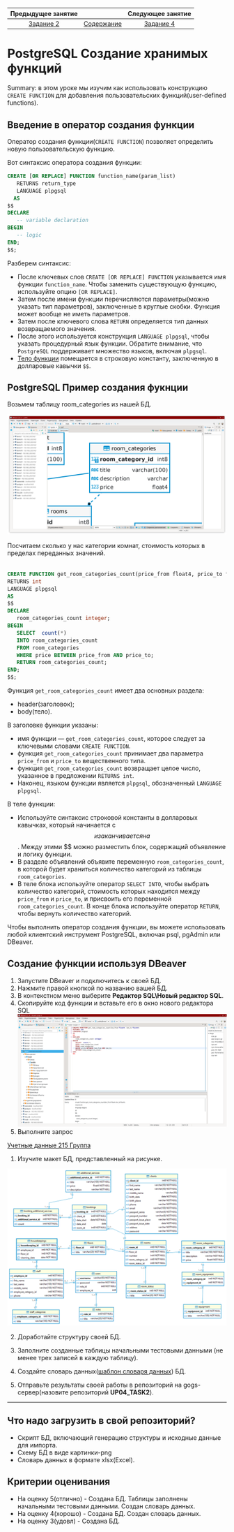 Предыдущее занятие |         &nbsp;          | Следующее занятие
:----------------:|:-----------------------:|:----------------:
[Задание 2](TASK2.MD) | [Содержание](README.MD) | [Задание 4](TASK4.MD)


# PostgreSQL Создание хранимых функций 

Summary: в этом уроке мы изучим как использовать конструкцию `CREATE FUNCTION` для добавления пользовательских функций(user-defined functions).


## Введение в оператор создания функции

Оператор создания функции(`CREATE FUNCTION`) позволяет определить новую пользовательскую функцию.

Вот синтаксис оператора создания функции:

```sql
CREATE [OR REPLACE] FUNCTION function_name(param_list)
   RETURNS return_type
   LANGUAGE plpgsql
  AS
$$
DECLARE
   -- variable declaration
BEGIN
   -- logic
END;
$$;
```

Разберем синтаксис:

* После ключевых слов `CREATE [OR REPLACE] FUNCTION` указывается имя функции `function_name`. Чтобы заменить существующую функцию, используйте опцию `[OR REPLACE]`.
* Затем после имени функции перечисляются параметры(можно указать тип параметров), заключенные в круглые скобки. Функция может вообще не иметь параметров.
* Затем после ключевого слова `RETURN` определяется тип данных возвращаемого значения.
* После этого используется конструкция `LANGUAGE plpgsql`, чтобы указать процедурный язык функции. Обратите внимание, что `PostgreSQL` поддерживает множество языков, включая `plpgsql`.
* [Тело функции](https://neon.tech/postgresql/postgresql-plpgsql/dollar-quoted-string-constants) помещается в строковую константу, заключенную в долларовые кавычки `$$`.

## PostgreSQL Пример создания фукнции

Возьмем таблицу room_categories из нашей БД.

![img_1.png](img_1.png)

Посчитаем сколько у нас категории комнат, стоимость которых в пределах переданных значений.

```sql

CREATE FUNCTION get_room_categories_count(price_from float4, price_to float4)
RETURNS int
LANGUAGE plpgsql
AS
$$
DECLARE
   room_categories_count integer;
BEGIN
   SELECT  count(*)
   INTO room_categories_count
   FROM room_categories
   WHERE price BETWEEN price_from AND price_to;
   RETURN room_categories_count;
END;
$$;
```

Функция `get_room_categories_count` имеет два основных раздела:

* header(заголовок);
* body(тело).

В заголовке функции указаны:

* имя функции — `get_room_categories_count`, которое следует за ключевыми словами `CREATE FUNCTION`.
* функция `get_room_categories_count` принимает два параметра `price_from` и `price_to` вещественного типа.
* функция `get_room_categories_count` возвращает целое число, указанное в предложении `RETURNS int`.
* Наконец, языком функции является `plpgsql`, обозначенный `LANGUAGE plpgsql`.

В теле функции:

* Используйте синтаксис строковой константы в долларовых кавычках, который начинается с $$ и заканчивается на $$. 
Между этими $$ можно разместить блок, содержащий объявление и логику функции.
* В разделе объявлений объявите переменную `room_categories_count`, в которой будет храниться количество категорий
из таблицы `room_categories`.
* В теле блока используйте оператор `SELECT INTO`, чтобы выбрать количество категорий, 
стоимость которых находится между `price_from` и `price_to`, и присвоить его переменной `room_categories_count`.
В конце блока используйте оператор `RETURN`, чтобы вернуть количество категорий.

Чтобы выполнить оператор создания функции, вы можете использовать любой клиентский инструмент PostgreSQL, 
включая psql, pgAdmin или DBeaver.

## Создание функции используя DBeaver

1. Запустите DBeaver и подключитесь к своей БД.
2. Нажмите правой кнопкой по названию вашей БД.
3. В контекстном меню выберите **Редактор SQL\Новый редактор SQL**.
4. Скопируйте код функции и вставьте его в окно нового редактора SQL
![img_3.png](img_3.png)
5. Выполните запрос 



[Учетные данные 215 Группа](docs/215.md)

1. Изучите макет БД, представленный на рисунке.

![hotel - public.png](hotel%20-%20public.png)

2. Доработайте структуру своей БД.

3. Заполните созданные таблицы начальными тестовыми данными (не менее трех записей в каждую таблицу). 

4. Создайте словарь данных([шаблон словаря данных](docs/DataDictionary_Template.xlsx)) БД.

5. Отправьте результаты своей работы в репозиторий на gogs-сервер(назовите репозиторий **UP04_TASK2**).

---

## Что надо загрузить в свой репозиторий?

* Скрипт БД, включающий генерацию структуры и исходные данные для импорта.
* Схему БД в виде картинки-png
* Словарь данных в формате xlsx(Excel).

## Критерии оценивания

* На оценку 5(отлично) - Создана БД. Таблицы заполнены начальными тестовыми данными. Создан словарь данных.
* На оценку 4(хорошо) - Создана БД. Создан словарь данных.
* На оценку 3(удовл) - Создана БД.



